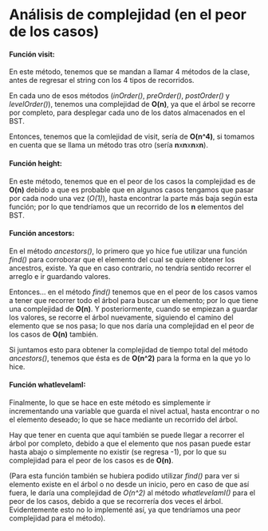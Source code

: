 # Análisis de complejidad (en el peor de los casos)

#### Función visit:
En este método, tenemos que se mandan a llamar 4 métodos de la clase, antes de regresar el string con los 4 tipos de recorridos.

En cada uno de esos métodos (*inOrder()*, *preOrder()*, *postOrder()* y *levelOrder()*), tenemos una complejidad de **O(n)**, ya que el árbol se recorre por completo, para desplegar cada uno de los datos almacenados en el BST.

Entonces, tenemos que la comlejidad de visit, sería de **O(n^4)**, si tomamos en cuenta que se llama un método tras otro (sería **n**x**n**x**n**x**n**).

#### Función height:
En este método, tenemos que en el peor de los casos la complejidad es de **O(n)** debido a que es probable que en algunos casos tengamos que pasar por cada nodo una vez (*O(1)*), hasta encontrar la parte más baja según esta función; por lo que tendríamos que un recorrido de los **n** elementos del BST.

#### Función ancestors:
En el método *ancestors()*, lo primero que yo hice fue utilizar una función *find()* para corroborar que el elemento del cual se quiere obtener los ancestros, existe. Ya que en caso contrario, no tendría sentido recorrer el arreglo e ir guardando valores.

Entonces... en el método *find()* tenemos que en el peor de los casos vamos a tener que recorrer todo el árbol para buscar un elemento; por lo que tiene una complejidad de **O(n)**. Y posteriormente, cuando se empiezan a guardar los valores, se recorre el árbol nuevamente, siguiendo el camino del elemento que se nos pasa; lo que nos daría una complejidad en el peor de los casos de **O(n)** también.

Si juntamos esto para obtener la complejidad de tiempo total del método *ancestors()*, tenemos que ésta es de **O(n^2)** para la forma en la que yo lo hice.

#### Función whatlevelamI:
Finalmente, lo que se hace en este método es simplemente ir incrementando una variable que guarda el nivel actual, hasta encontrar o no el elemento deseado; lo que se hace mediante un recorrido del árbol.

Hay que tener en cuenta que aquí también se puede llegar a recorrer el árbol por completo, debido a que el elemento que nos pasan puede estar hasta abajo o simplemente no existir (se regresa -1), por lo que su complejidad para el peor de los casos es de **O(n)**.

(Para esta función también se hubiera podido utilizar *find()* para ver si elemento existe en el árbol o no desde un inicio, pero en caso de que así fuera, le daría una complejidad de *O(n^2)* al método *whatlevelamI()* para el peor de los casos, debido a que se recorrería dos veces el árbol.
Evidentemente esto no lo implementé así, ya que tendríamos una peor complejidad para el método).
